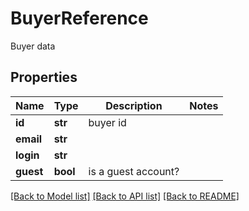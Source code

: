 # BuyerReference

Buyer data
## Properties
Name | Type | Description | Notes
------------ | ------------- | ------------- | -------------
**id** | **str** | buyer id | 
**email** | **str** |  | 
**login** | **str** |  | 
**guest** | **bool** | is a guest account? | 

[[Back to Model list]](../README.md#documentation-for-models) [[Back to API list]](../README.md#documentation-for-api-endpoints) [[Back to README]](../README.md)


